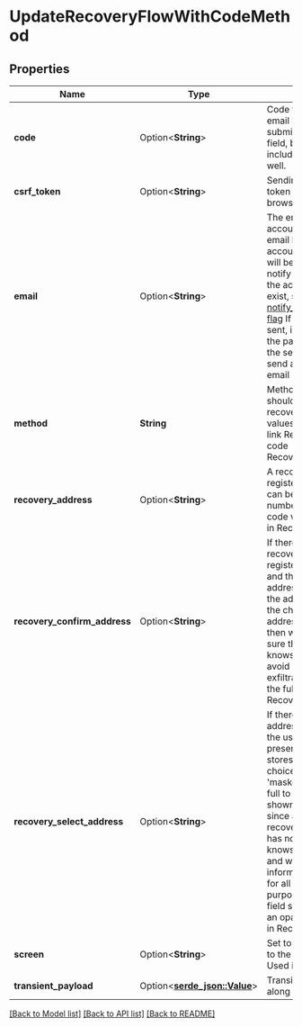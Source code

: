 # UpdateRecoveryFlowWithCodeMethod

## Properties

Name | Type | Description | Notes
------------ | ------------- | ------------- | -------------
**code** | Option<**String**> | Code from the recovery email  If you want to submit a code, use this field, but make sure to _not_ include the email field, as well. | [optional]
**csrf_token** | Option<**String**> | Sending the anti-csrf token is only required for browser login flows. | [optional]
**email** | Option<**String**> | The email address of the account to recover  If the email belongs to a valid account, a recovery email will be sent.  If you want to notify the email address if the account does not exist, see the [notify_unknown_recipients flag](https://www.ory.sh/docs/kratos/self-service/flows/account-recovery-password-reset#attempted-recovery-notifications)  If a code was already sent, including this field in the payload will invalidate the sent code and re-send a new code.  format: email | [optional]
**method** | **String** | Method is the method that should be used for this recovery flow  Allowed values are `link` and `code`. link RecoveryStrategyLink code RecoveryStrategyCode | 
**recovery_address** | Option<**String**> | A recovery address that is registered for the user. It can be an email, a phone number (to receive the code via SMS), etc. Used in RecoveryV2. | [optional]
**recovery_confirm_address** | Option<**String**> | If there are multiple recovery addresses registered for the user, and the initially provided address is different from the address chosen when the choice (of masked addresses) is presented, then we need to make sure that the user actually knows the full address to avoid information exfiltration, so we ask for the full address. Used in RecoveryV2. | [optional]
**recovery_select_address** | Option<**String**> | If there are multiple addresses registered for the user, a choice is presented and this field stores the result of this choice. Addresses are 'masked' (never sent in full to the client and shown partially in the UI) since at this point in the recovery flow, the user has not yet proven that it knows the full address and we want to avoid information exfiltration. So for all intents and purposes, the value of this field should be treated as an opaque identifier. Used in RecoveryV2. | [optional]
**screen** | Option<**String**> | Set to \"previous\" to return to the previous screen. Used in RecoveryV2. | [optional]
**transient_payload** | Option<[**serde_json::Value**](.md)> | Transient data to pass along to any webhooks | [optional]

[[Back to Model list]](../README.md#documentation-for-models) [[Back to API list]](../README.md#documentation-for-api-endpoints) [[Back to README]](../README.md)


